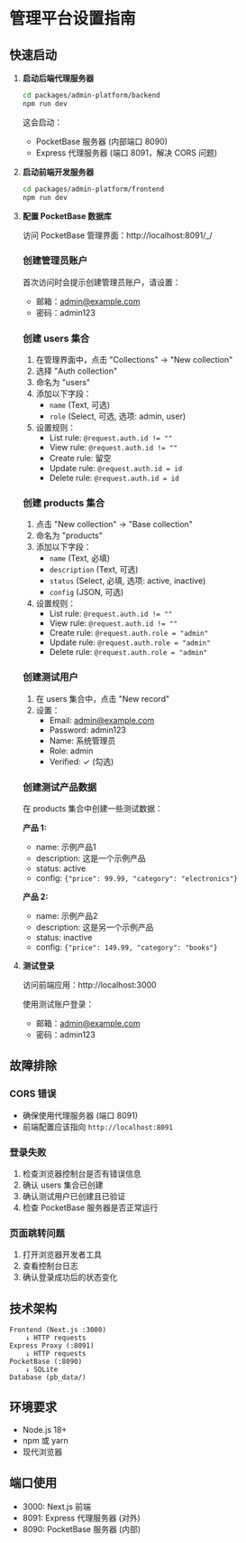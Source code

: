 # 管理平台设置指南

## 快速启动

1. **启动后端代理服务器**
   ```bash
   cd packages/admin-platform/backend
   npm run dev
   ```
   
   这会启动：
   - PocketBase 服务器 (内部端口 8090)
   - Express 代理服务器 (端口 8091，解决 CORS 问题)

2. **启动前端开发服务器**
   ```bash
   cd packages/admin-platform/frontend  
   npm run dev
   ```

3. **配置 PocketBase 数据库**
   
   访问 PocketBase 管理界面：http://localhost:8091/_/
   
   ### 创建管理员账户
   首次访问时会提示创建管理员账户，请设置：
   - 邮箱：admin@example.com
   - 密码：admin123
   
   ### 创建 users 集合
   1. 在管理界面中，点击 "Collections" → "New collection"
   2. 选择 "Auth collection"
   3. 命名为 "users"
   4. 添加以下字段：
      - `name` (Text, 可选)
      - `role` (Select, 可选, 选项: admin, user)
   5. 设置规则：
      - List rule: `@request.auth.id != ""`
      - View rule: `@request.auth.id != ""`
      - Create rule: 留空
      - Update rule: `@request.auth.id = id`
      - Delete rule: `@request.auth.id = id`

   ### 创建 products 集合
   1. 点击 "New collection" → "Base collection"
   2. 命名为 "products"
   3. 添加以下字段：
      - `name` (Text, 必填)
      - `description` (Text, 可选)
      - `status` (Select, 必填, 选项: active, inactive)
      - `config` (JSON, 可选)
   4. 设置规则：
      - List rule: `@request.auth.id != ""`
      - View rule: `@request.auth.id != ""`
      - Create rule: `@request.auth.role = "admin"`
      - Update rule: `@request.auth.role = "admin"`
      - Delete rule: `@request.auth.role = "admin"`

   ### 创建测试用户
   1. 在 users 集合中，点击 "New record"
   2. 设置：
      - Email: admin@example.com
      - Password: admin123
      - Name: 系统管理员
      - Role: admin
      - Verified: ✓ (勾选)

   ### 创建测试产品数据
   在 products 集合中创建一些测试数据：
   
   **产品 1:**
   - name: 示例产品1
   - description: 这是一个示例产品
   - status: active
   - config: `{"price": 99.99, "category": "electronics"}`
   
   **产品 2:**
   - name: 示例产品2  
   - description: 这是另一个示例产品
   - status: inactive
   - config: `{"price": 149.99, "category": "books"}`

4. **测试登录**
   
   访问前端应用：http://localhost:3000
   
   使用测试账户登录：
   - 邮箱：admin@example.com
   - 密码：admin123

## 故障排除

### CORS 错误
- 确保使用代理服务器 (端口 8091)
- 前端配置应该指向 `http://localhost:8091`

### 登录失败
1. 检查浏览器控制台是否有错误信息
2. 确认 users 集合已创建
3. 确认测试用户已创建且已验证
4. 检查 PocketBase 服务器是否正常运行

### 页面跳转问题
1. 打开浏览器开发者工具
2. 查看控制台日志
3. 确认登录成功后的状态变化

## 技术架构

```
Frontend (Next.js :3000)
    ↓ HTTP requests
Express Proxy (:8091)
    ↓ HTTP requests  
PocketBase (:8090)
    ↓ SQLite
Database (pb_data/)
```

## 环境要求

- Node.js 18+
- npm 或 yarn
- 现代浏览器

## 端口使用

- 3000: Next.js 前端
- 8091: Express 代理服务器 (对外)
- 8090: PocketBase 服务器 (内部) 